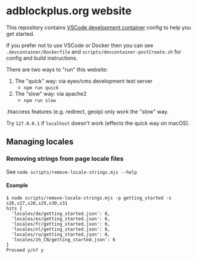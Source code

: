 # adblockplus.org website

This repository contains [VSCode development container](https://code.visualstudio.com/docs/remote/containers) config to help you get started.

If you prefer not to use VSCode or Docker then you can see `.devcontainer/Dockerfile` and `scripts/devcontainer-postCreate.sh` for config and build instructions.

There are two ways to "run" this website:

1. The "quick" way: via eyeo/cms development test server
    - `npm run quick`
1. The "slow" way: via apache2
    - `npm run slow`

.htaccess features (e.g. redirect, geoip) only work the "slow" way.

Try `127.0.0.1` if `localhost` doesn't work (effects the quick way on macOS).

## Managing locales

### Removing strings from page locale files

See `node scripts/remove-locale-strings.mjs --help`

#### Example

```
$ node scripts/remove-locale-strings.mjs -p getting_started -s s26,s27,s28,s29,s30,s31
hits {
  'locales/de/getting_started.json': 6,
  'locales/es/getting_started.json': 6,
  'locales/fr/getting_started.json': 6,
  'locales/nl/getting_started.json': 6,
  'locales/ru/getting_started.json': 6,
  'locales/zh_CN/getting_started.json': 6
}
Proceed y/n? y
```